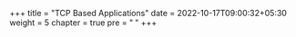 +++
title = "TCP Based Applications"
date = 2022-10-17T09:00:32+05:30
weight = 5
chapter = true
pre = "<b> </b>"
+++